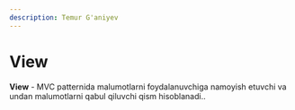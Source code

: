 ```yaml
---
description: Temur G'aniyev
---
```


# View

**View** - MVC patternida malumotlarni foydalanuvchiga namoyish etuvchi va undan malumotlarni qabul qiluvchi qism hisoblanadi..